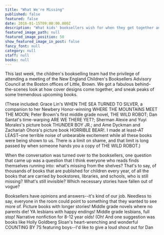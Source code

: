 ```yaml
---
title: "What We're Missing"
published: false
featured: false
date: 2016-01-15T09:00:00.000Z
description: "What kids' booksellers wish for when they get together and dream."
featured_image_path: null
featured_image_position: 50
show_featured_image_in_post: false
fancy_font: null
category: null
staff: null
books: null
---
```



This last week, the children's bookselling team had the privilege of attending a meeting of the New England Children's Booksellers Advisory Council at the Boston offices of Little, Brown. We got a fabulous behind-the-scenes look at how cover designs come together, and sneak peaks of some tremendous upcoming books.&nbsp;

(These included: Grace Lin's WHEN THE SEA TURNED TO SILVER, a companion to her Newbery Honor-winning WHERE THE MOUNTAINS MEET THE MOON; Peter Brown's first middle grade novel, THE WILD ROBOT; Dan Santat's time-warping ARE WE THERE YET?; Sherman Alexie and Yuyi Morales's picture book THUNDER BOY JR.; and Ame Dyckman and Zachariah Ohora's picture book HORRIBLE BEAR!. I made at least–AT LEAST–one terrible noise of unbearable excitement while all these books were being shown to us. There is a limit on shame, and that limit is long passed by when someone hands you a copy of THE WILD ROBOT.)

When the conversation was turned over to the booksellers, one question that came up was a question that I think everyone who reads finds themselves running into: what's missing from the shelves? That's to say, of thousands of books that are published for children every year, of all the books that are carried by bookstores, libraries, and schools, who is still missing? What's still invisible? Which necessary stories have fallen out of vogue?

Booksellers have opinions and answers--it's kind of our job. Needless to say, everyone in the room could point to something that they wanted to see more of. Picture books with longer stories! Middle grade novels where no parents die! YA lesbians with happy endings! Middle grade lesbians, full stop! Narrative nonfiction for 8-12 year olds! (Oh! And one suggestion was books like Holly Goldberg Sloan's heart-wrenching and wonderful COUNTING BY 7S featuring boys--I'd like to give a loud shout out for Dan&nbsp;

&nbsp;